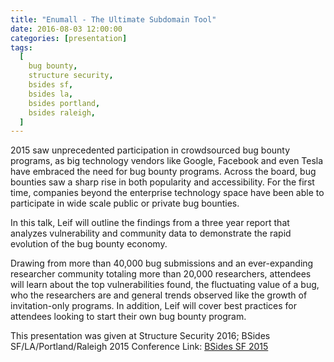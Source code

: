 ```yaml
---
title: "Enumall - The Ultimate Subdomain Tool"
date: 2016-08-03 12:00:00
categories: [presentation]
tags:
  [
    bug bounty,
    structure security,
    bsides sf,
    bsides la,
    bsides portland,
    bsides raleigh,
  ]
---
```


2015 saw unprecedented participation in crowdsourced bug bounty programs,
as big technology vendors like Google, Facebook and even Tesla have
embraced the need for bug bounty programs. Across the board, bug bounties
saw a sharp rise in both popularity and accessibility. For the first time,
companies beyond the enterprise technology space have been able to
participate in wide scale public or private bug bounties.

In this talk, Leif will outline the findings from a three year report that
analyzes vulnerability and community data to demonstrate the rapid
evolution of the bug bounty economy.

Drawing from more than 40,000 bug submissions and an ever-expanding
researcher community totaling more than 20,000 researchers, attendees will
learn about the top vulnerabilities found, the fluctuating value of a bug,
who the researchers are and general trends observed like the growth of
invitation-only programs. In addition, Leif will cover best practices for
attendees looking to start their own bug bounty program.

This presentation was given at Structure Security 2016; BSides SF/LA/Portland/Raleigh 2015
Conference Link: [BSides SF 2015](https://www.youtube.com/watch?v=L1XTaa1wjSw)
